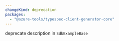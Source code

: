 ```yaml
---
changeKind: deprecation
packages:
  - "@azure-tools/typespec-client-generator-core"
---
```


deprecate description in `SdkExampleBase`